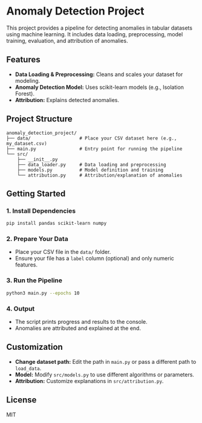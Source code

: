 # Anomaly Detection Project

This project provides a pipeline for detecting anomalies in tabular datasets using machine learning. It includes data loading, preprocessing, model training, evaluation, and attribution of anomalies.

## Features

- **Data Loading & Preprocessing:** Cleans and scales your dataset for modeling.
- **Anomaly Detection Model:** Uses scikit-learn models (e.g., Isolation Forest).
- **Attribution:** Explains detected anomalies.

## Project Structure

```
anomaly_detection_project/
├── data/                  # Place your CSV dataset here (e.g., my_dataset.csv)
├── main.py                # Entry point for running the pipeline
└── src/
    ├── __init__.py
    ├── data_loader.py     # Data loading and preprocessing
    ├── models.py          # Model definition and training
    └── attribution.py     # Attribution/explanation of anomalies
```

## Getting Started

### 1. Install Dependencies

```bash
pip install pandas scikit-learn numpy
```

### 2. Prepare Your Data

- Place your CSV file in the `data/` folder.
- Ensure your file has a `label` column (optional) and only numeric features.

### 3. Run the Pipeline

```bash
python3 main.py --epochs 10
```

### 4. Output

- The script prints progress and results to the console.
- Anomalies are attributed and explained at the end.

## Customization

- **Change dataset path:** Edit the path in `main.py` or pass a different path to `load_data`.
- **Model:** Modify `src/models.py` to use different algorithms or parameters.
- **Attribution:** Customize explanations in `src/attribution.py`.

## License

MIT